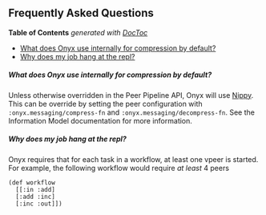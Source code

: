 ## Frequently Asked Questions

<!-- START doctoc generated TOC please keep comment here to allow auto update -->
<!-- DON'T EDIT THIS SECTION, INSTEAD RE-RUN doctoc TO UPDATE -->
**Table of Contents**  *generated with [DocToc](https://github.com/thlorenz/doctoc)*

- [What does Onyx use internally for compression by default?](#what-does-onyx-use-internally-for-compression-by-default)
- [Why does my job hang at the repl?](#why-does-my-job-hang-at-the-repl)

<!-- END doctoc generated TOC please keep comment here to allow auto update -->

##### What does Onyx use internally for compression by default?

Unless otherwise overridden in the Peer Pipeline API, Onyx will use [Nippy](https://github.com/ptaoussanis/nippy). This can be override by setting the peer configuration with `:onyx.messaging/compress-fn` and `:onyx.messaging/decompress-fn`. See the Information Model documentation for more information.

##### Why does my job hang at the repl?

Onyx requires that for each task in a workflow, at least one vpeer is started. For example, the following workflow would require *at least* 4 peers

```
(def workflow
  [[:in :add]
  [:add :inc]
  [:inc :out]])
```
